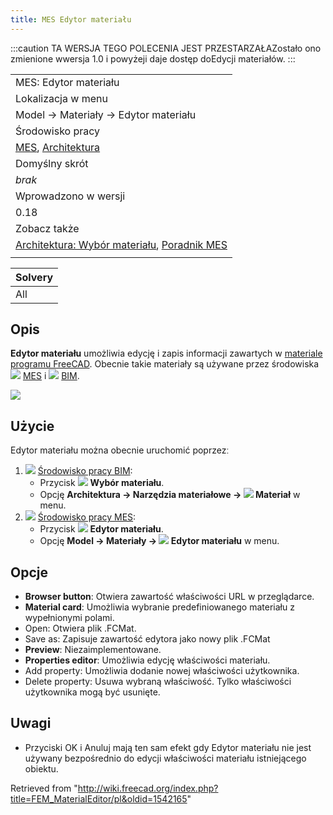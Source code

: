 ```yaml
---
title: MES Edytor materiału
---
```


:::caution
TA WERSJA TEGO POLECENIA JEST PRZESTARZAŁAZostało ono zmienione wwersja 1.0 i powyżeji daje dostęp doEdycji materiałów.
:::

|                                                                                                                                 |
| ------------------------------------------------------------------------------------------------------------------------------- |
| MES: Edytor materiału                                                                                                           |
| Lokalizacja w menu                                                                                                              |
| Model → Materiały → Edytor materiału                                                                                            |
| Środowisko pracy                                                                                                                |
| [MES](/FEM_Workbench/pl "FEM Workbench/pl"), [Architektura](/Arch_Workbench/pl "Arch Workbench/pl")                             |
| Domyślny skrót                                                                                                                  |
| _brak_                                                                                                                          |
| Wprowadzono w wersji                                                                                                            |
| 0.18                                                                                                                            |
| Zobacz także                                                                                                                    |
| [Architektura: Wybór materiału](/Arch_SetMaterial/pl "Arch SetMaterial/pl"), [Poradnik MES](/FEM_tutorial/pl "FEM tutorial/pl") |
|                                                                                                                                 |

| Solvery |
| ------- |
| All     |

## Opis

**Edytor materiału** umożliwia edycję i zapis informacji zawartych w [materiale programu FreeCAD](/index.php?title=Material/pl&action=edit&redlink=1 "Material/pl (page does not exist)"). Obecnie takie materiały są używane przez środowiska ![](/images/Workbench_FEM.svg) [MES](/FEM_Workbench/pl "FEM Workbench/pl") i ![](/images/Workbench_BIM.svg) [BIM](/BIM_Workbench/pl "BIM Workbench/pl").

![](/images/Material_editor.png)

## Użycie

Edytor materiału można obecnie uruchomić poprzezː

1. ![](/images/Workbench_BIM.svg) [Środowisko pracy BIM](/BIM_Workbench/pl "BIM Workbench/pl"):
   - Przycisk ![](/images/BIM_Material.svg) **Wybór materiału**.
   - Opcję **Architektura → Narzędzia materiałowe → ![](/images/BIM_Material.svg) Materiał** w menu.
2. ![](/images/Workbench_FEM.svg) [Środowisko pracy MES](/FEM_Workbench/pl "FEM Workbench/pl"):
   - Przycisk ![](/images/FEM_MaterialEditor.svg) **Edytor materiału**.
   - Opcję **Model → Materiały → ![](/images/FEM_MaterialEditor.svg) Edytor materiału** w menu.

## Opcje

- **Browser button**: Otwiera zawartość właściwości URL w przeglądarce.
- **Material card**: Umożliwia wybranie predefiniowanego materiału z wypełnionymi polami.
- Open: Otwiera plik .FCMat.
- Save as: Zapisuje zawartość edytora jako nowy plik .FCMat
- **Preview**: Niezaimplementowane.
- **Properties editor**: Umożliwia edycję właściwości materiału.
- Add property: Umożliwia dodanie nowej właściwości użytkownika.
- Delete property: Usuwa wybraną właściwość. Tylko właściwości użytkownika mogą być usunięte.

## Uwagi

- Przyciski OK i Anuluj mają ten sam efekt gdy Edytor materiału nie jest używany bezpośrednio do edycji właściwości materiału istniejącego obiektu.

Retrieved from "<http://wiki.freecad.org/index.php?title=FEM_MaterialEditor/pl&oldid=1542165>"
